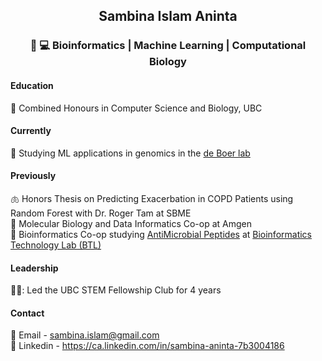 ## <p align=center>Sambina Islam Aninta</p> 
### <p align=center> :dna: :computer: Bioinformatics | Machine Learning | Computational Biology </p>

#### Education ####
:school: Combined Honours in Computer Science and Biology, UBC </br>
####  Currently ####
:dna: Studying ML applications in genomics in the [de Boer lab](https://deboer.bme.ubc.ca/) </br>
#### Previously ####
:lungs: Honors Thesis on Predicting Exacerbation in COPD Patients using Random Forest with Dr. Roger Tam at SBME </br>
:pill: Molecular Biology and Data Informatics Co-op at Amgen </br>
:frog: Bioinformatics Co-op studying [AntiMicrobial Peptides](https://github.com/bcgsc/rAMPage)
at [Bioinformatics Technology Lab (BTL)](http://www.birollab.ca/) </br> 
#### Leadership ####
👩‍🎓: Led the UBC STEM Fellowship Club for 4 years

#### Contact ####
:email: Email - sambina.islam@gmail.com </br>
:link: Linkedin - https://ca.linkedin.com/in/sambina-aninta-7b3004186
